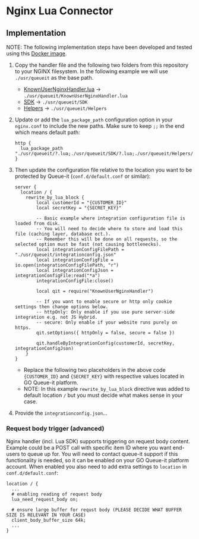 # Nginx Lua Connector

## Implementation

NOTE: The following implementation steps have been developed and tested using this [Docker image](https://github.com/fabiocicerchia/nginx-lua).

1) Copy the handler file and the following two folders from this repository to your NGINX filesystem. In the following example we will use `./usr/queueit` as the base path.
    * [KnownUserNginxHandler.lua](https://github.com/queueit/KnownUser.V3.Lua/blob/master/Handlers/KnownUserNginxHandler.lua) -> `./usr/queueit/KnownUserNginxHandler.lua`
    * [SDK](https://github.com/queueit/KnownUser.V3.Lua/tree/master/SDK) -> `./usr/queueit/SDK`
    * [Helpers](https://github.com/queueit/KnownUser.V3.Lua/tree/master/Helpers) -> `./usr/queueit/Helpers`
    

2) Update or add the `lua_package_path` configuration option in your `nginx.conf` to include the new paths. Make sure to keep `;;` in the end which means default path:

    ```
    http {
      lua_package_path "./usr/queueit/?.lua;./usr/queueit/SDK/?.lua;./usr/queueit/Helpers/?/?.lua;;";
    }
    ```

3) Then update the configuration file relative to the location you want to be protected by Queue-it (`conf.d/default.conf` or similar):
   
    ```
    server {
      location / {
        rewrite_by_lua_block {
            local customerId = "{CUSTOMER_ID}"
            local secretKey = "{SECRET_KEY}"
    
            -- Basic example where integration configuration file is loaded from disk.
            -- You will need to decide where to store and load this file (caching layer, database ect.).
            -- Remember this will be done on all requests, so the selected option must be fast (not causing bottlenecks).
            local integrationConfigFilePath = "./usr/queueit/integrationconfig.json"
            local integrationConfigFile = io.open(integrationConfigFilePath, "r")
            local integrationConfigJson = integrationConfigFile:read("*a")
            integrationConfigFile:close()
    
            local qit = require("KnownUserNginxHandler")
    
            -- If you want to enable secure or http only cookie settings then change options below.
            -- httpOnly: Only enable if you use pure server-side integration e.g. not JS Hybrid.
            -- secure: Only enable if your website runs purely on https.
            qit.setOptions({ httpOnly = false, secure = false })
    
            qit.handleByIntegrationConfig(customerId, secretKey, integrationConfigJson)
        }
    }
    ```
   
    * Replace the following two placeholders in the above code `{CUSTOMER_ID}` and `{SECRET_KEY}` with respective values located in GO Queue-it platform.
    * NOTE: In this example `rewrite_by_lua_block` directive was added to default location `/` but you must decide what makes sense in your case.
    

4) Provide the `integrationconfig.json`...



### Request body trigger (advanced)
Nginx handler (incl. Lua SDK) supports triggering on request body content. Example could be a POST call with specific item ID where you want end-users to queue up for.
You will need to contact queue-it support if this functionality is needed, so it can be enabled on your GO Queue-it platform account.
When enabled you also need to add extra settings to `location` in `conf.d/default.conf`:

```
location / {
  ...
  # enabling reading of request body
  lua_need_request_body on; 
  
  # ensure large buffer for requst body (PLEASE DECIDE WHAT BUFFER SIZE IS RELEVANT IN YOUR CASE)
  client_body_buffer_size 64k; 
  ...
}
```

